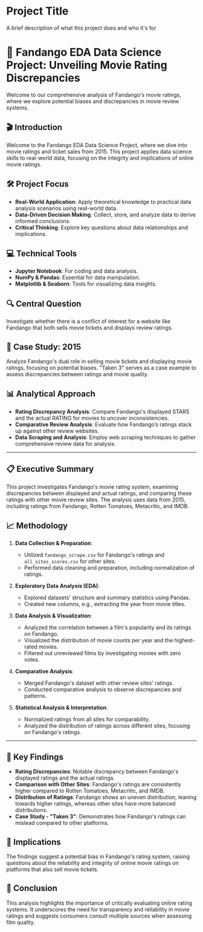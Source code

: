 
# Project Title

A brief description of what this project does and who it's for

# 🌟 Fandango EDA Data Science Project: Unveiling Movie Rating Discrepancies

Welcome to our comprehensive analysis of Fandango's movie ratings, where we explore potential biases and discrepancies in movie review systems.

## 🎬 Introduction

Welcome to the Fandango EDA Data Science Project, where we dive into movie ratings and ticket sales from 2015. This project applies data science skills to real-world data, focusing on the integrity and implications of online movie ratings.

## 🛠️ Project Focus

- **Real-World Application**: Apply theoretical knowledge to practical data analysis scenarios using real-world data.
- **Data-Driven Decision Making**: Collect, store, and analyze data to derive informed conclusions.
- **Critical Thinking**: Explore key questions about data relationships and implications.

## 💻 Technical Tools

- **Jupyter Notebook**: For coding and data analysis.
- **NumPy & Pandas**: Essential for data manipulation.
- **Matplotlib & Seaborn**: Tools for visualizing data insights.

## 🔍 Central Question

Investigate whether there is a conflict of interest for a website like Fandango that both sells movie tickets and displays review ratings.

## 🎥 Case Study: 2015

Analyze Fandango's dual role in selling movie tickets and displaying movie ratings, focusing on potential biases. "Taken 3" serves as a case example to assess discrepancies between ratings and movie quality.

## 📊 Analytical Approach

- **Rating Discrepancy Analysis**: Compare Fandango's displayed STARS and the actual RATING for movies to uncover inconsistencies.
- **Comparative Review Analysis**: Evaluate how Fandango’s ratings stack up against other review websites.
- **Data Scraping and Analysis**: Employ web scraping techniques to gather comprehensive review data for analysis.

---

## 📋 Executive Summary

This project investigates Fandango's movie rating system, examining discrepancies between displayed and actual ratings, and comparing these ratings with other movie review sites. The analysis uses data from 2015, including ratings from Fandango, Rotten Tomatoes, Metacritic, and IMDB.

## 📈 Methodology

1. **Data Collection & Preparation**:
   - Utilized `fandango_scrape.csv` for Fandango's ratings and `all_sites_scores.csv` for other sites.
   - Performed data cleaning and preparation, including normalization of ratings.

2. **Exploratory Data Analysis (EDA)**:
   - Explored datasets' structure and summary statistics using Pandas.
   - Created new columns, e.g., extracting the year from movie titles.

3. **Data Analysis & Visualization**:
   - Analyzed the correlation between a film's popularity and its ratings on Fandango.
   - Visualized the distribution of movie counts per year and the highest-rated movies.
   - Filtered out unreviewed films by investigating movies with zero votes.

4. **Comparative Analysis**:
   - Merged Fandango's dataset with other review sites' ratings.
   - Conducted comparative analysis to observe discrepancies and patterns.

5. **Statistical Analysis & Interpretation**:
   - Normalized ratings from all sites for comparability.
   - Analyzed the distribution of ratings across different sites, focusing on Fandango's ratings.

---

## 🔑 Key Findings

- **Rating Discrepancies**: Notable discrepancy between Fandango's displayed ratings and the actual ratings.
- **Comparison with Other Sites**: Fandango's ratings are consistently higher compared to Rotten Tomatoes, Metacritic, and IMDB.
- **Distribution of Ratings**: Fandango shows an uneven distribution, leaning towards higher ratings, whereas other sites have more balanced distributions.
- **Case Study - "Taken 3"**: Demonstrates how Fandango's ratings can mislead compared to other platforms.

## 📌 Implications

The findings suggest a potential bias in Fandango's rating system, raising questions about the reliability and integrity of online movie ratings on platforms that also sell movie tickets.

## 🏁 Conclusion

This analysis highlights the importance of critically evaluating online rating systems. It underscores the need for transparency and reliability in movie ratings and suggests consumers consult multiple sources when assessing film quality.

